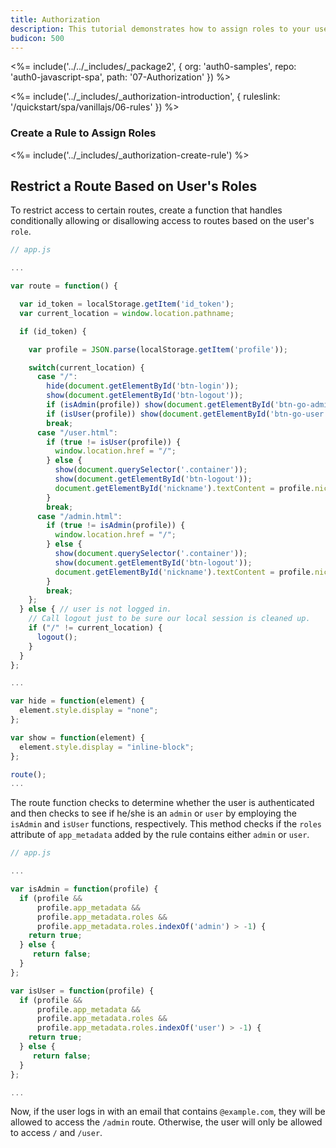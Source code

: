 ```yaml
---
title: Authorization
description: This tutorial demonstrates how to assign roles to your users, and use those claims to authorize or deny a user to access certain routes in the app
budicon: 500
---
```


<%= include('../../_includes/_package2', {
  org: 'auth0-samples',
  repo: 'auth0-javascript-spa',
  path: '07-Authorization'
}) %>

<%= include('../_includes/_authorization-introduction', { ruleslink: '/quickstart/spa/vanillajs/06-rules' }) %>

### Create a Rule to Assign Roles

<%= include('../_includes/_authorization-create-rule') %>

## Restrict a Route Based on User's Roles

To restrict access to certain routes, create a function that handles conditionally allowing or disallowing access to routes based on the user's `role`.

```js
// app.js

...

var route = function() {

  var id_token = localStorage.getItem('id_token');
  var current_location = window.location.pathname;

  if (id_token) {

    var profile = JSON.parse(localStorage.getItem('profile'));

    switch(current_location) {
      case "/":
        hide(document.getElementById('btn-login'));
        show(document.getElementById('btn-logout'));
        if (isAdmin(profile)) show(document.getElementById('btn-go-admin'));
        if (isUser(profile)) show(document.getElementById('btn-go-user'));
        break;
      case "/user.html":
        if (true != isUser(profile)) {
          window.location.href = "/";
        } else {
          show(document.querySelector('.container'));
          show(document.getElementById('btn-logout'));
          document.getElementById('nickname').textContent = profile.nickname;
        }
        break;
      case "/admin.html":
        if (true != isAdmin(profile)) {
          window.location.href = "/";
        } else {
          show(document.querySelector('.container'));
          show(document.getElementById('btn-logout'));
          document.getElementById('nickname').textContent = profile.nickname;
        }
        break;
    };
  } else { // user is not logged in.
    // Call logout just to be sure our local session is cleaned up.
    if ("/" != current_location) {
      logout();
    }
  }
};

...

var hide = function(element) {
  element.style.display = "none";
};

var show = function(element) {
  element.style.display = "inline-block";
};

route();
...
```

The route function checks to determine whether the user is authenticated and then checks to see if he/she is an `admin` or `user` by employing the `isAdmin` and `isUser` functions, respectively. This method checks if the `roles` attribute of `app_metadata` added by the rule contains either `admin` or `user`.

```js
// app.js

...

var isAdmin = function(profile) {
  if (profile &&
      profile.app_metadata &&
      profile.app_metadata.roles &&
      profile.app_metadata.roles.indexOf('admin') > -1) {
    return true;
  } else {
     return false;
  }
};

var isUser = function(profile) {
  if (profile &&
      profile.app_metadata &&
      profile.app_metadata.roles &&
      profile.app_metadata.roles.indexOf('user') > -1) {
    return true;
  } else {
     return false;
  }
};

...
```

Now, if the user logs in with an email that contains `@example.com`, they will be allowed to access the `/admin` route. Otherwise, the user will only be allowed to access `/` and `/user`.
